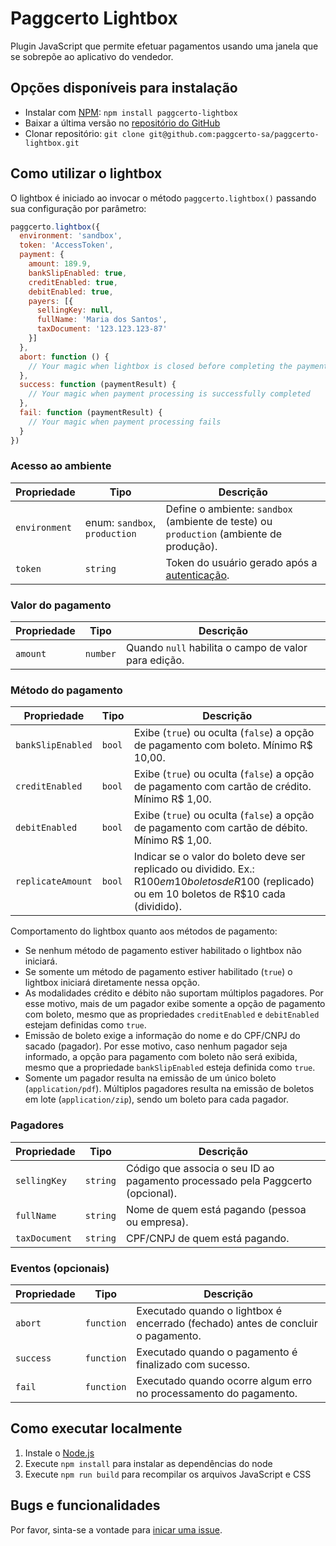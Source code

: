 # Paggcerto Lightbox
Plugin JavaScript que permite efetuar pagamentos usando uma janela que se sobrepõe ao aplicativo do vendedor.

## Opções disponíveis para instalação

- Instalar com [NPM](https://www.npmjs.com/): `npm install paggcerto-lightbox`
- Baixar a última versão no [repositório do GitHub](https://github.com/paggcerto-sa/paggcerto-lightbox/releases/)
- Clonar repositório: `git clone git@github.com:paggcerto-sa/paggcerto-lightbox.git`

## Como utilizar o lightbox

O lightbox é iniciado ao invocar o método `paggcerto.lightbox()` passando sua configuração por parâmetro:

```js
paggcerto.lightbox({
  environment: 'sandbox',
  token: 'AccessToken',
  payment: {
    amount: 189.9,
    bankSlipEnabled: true,
    creditEnabled: true,
    debitEnabled: true,
    payers: [{
      sellingKey: null,
      fullName: 'Maria dos Santos',
      taxDocument: '123.123.123-87'
    }]
  },
  abort: function () {
    // Your magic when lightbox is closed before completing the payment
  },
  success: function (paymentResult) {
    // Your magic when payment processing is successfully completed
  },
  fail: function (paymentResult) {
    // Your magic when payment processing fails
  }
})
```

### Acesso ao ambiente

| Propriedade   | Tipo                             | Descrição                                                                                 |
| ------------- | -------------------------------- | ----------------------------------------------------------------------------------------- |
| `environment` | enum: `sandbox`, `production`    | Define o ambiente: `sandbox` (ambiente de teste) ou `production` (ambiente de produção).  |
| `token`       | `string`                         | Token do usuário gerado após a [autenticação](https://desenvolvedor.paggcerto.com.br/v2/account/#operation/autenticar-com-credenciais). |

### Valor do pagamento

| Propriedade | Tipo     | Descrição                                            |
| ----------- | -------- | ---------------------------------------------------- |
| `amount`    | `number` | Quando `null` habilita o campo de valor para edição. |

### Método do pagamento

| Propriedade        | Tipo   | Descrição                                                                                                            |
| ------------------ | ------ | ---------------------------------------------------------------------------------------------- |
| `bankSlipEnabled`  | `bool` | Exibe (`true`) ou oculta (`false`) a opção de pagamento com boleto.  Mínimo R$ 10,00.          |
| `creditEnabled`    | `bool` | Exibe (`true`) ou oculta (`false`) a opção de pagamento com cartão de crédito. Mínimo R$ 1,00. |
| `debitEnabled`     | `bool` | Exibe (`true`) ou oculta (`false`) a opção de pagamento com cartão de débito. Mínimo R$ 1,00.  |
| `replicateAmount`  | `bool` | Indicar se o valor do boleto deve ser replicado ou dividido. Ex.: R$100 em 10 boletos de R$100 (replicado) ou em 10 boletos de R$10 cada (dividido).  |

Comportamento do lightbox quanto aos métodos de pagamento:
- Se nenhum método de pagamento estiver habilitado o lightbox não iniciará.
- Se somente um método de pagamento estiver habilitado (`true`) o lightbox iniciará diretamente nessa opção.
- As modalidades crédito e débito não suportam múltiplos pagadores.
  Por esse motivo, mais de um pagador exibe somente a opção de pagamento com boleto,
  mesmo que as propriedades `creditEnabled` e `debitEnabled` estejam definidas como `true`.
- Emissão de boleto exige a informação do nome e do CPF/CNPJ do sacado (pagador).
  Por esse motivo, caso nenhum pagador seja informado, a opção para pagamento com boleto não será exibida,
  mesmo que a propriedade `bankSlipEnabled` esteja definida como `true`.
- Somente um pagador resulta na emissão de um único boleto (`application/pdf`).
  Múltiplos pagadores resulta na emissão de boletos em lote (`application/zip`), sendo um boleto para cada pagador.

### Pagadores

| Propriedade   | Tipo     | Descrição                                                                      |
| ------------- | -------- | ------------------------------------------------------------------------------ |
| `sellingKey`  | `string` | Código que associa o seu ID ao pagamento processado pela Paggcerto (opcional). |
| `fullName`    | `string` | Nome de quem está pagando (pessoa ou empresa).                                 |
| `taxDocument` | `string` | CPF/CNPJ de quem está pagando.                                                 |

### Eventos (opcionais)

| Propriedade | Tipo       | Descrição                                                                        |
| ----------- | ---------- | -------------------------------------------------------------------------------- |
| `abort`     | `function` | Executado quando o lightbox é encerrado (fechado) antes de concluir o pagamento. |
| `success`   | `function` | Executado quando o pagamento é finalizado com sucesso.                           |
| `fail`      | `function` | Executado quando ocorre algum erro no processamento do pagamento.                |

## Como executar localmente

1. Instale o [Node.js](https://nodejs.org/)
2. Execute `npm install` para instalar as dependências do node
3. Execute `npm run build` para recompilar os arquivos JavaScript e CSS

## Bugs e funcionalidades

Por favor, sinta-se a vontade para [inicar uma issue](https://github.com/paggcerto-sa/paggcerto-lightbox/issues).
